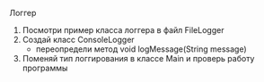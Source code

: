 Логгер

1. Посмотри пример класса логгера в файл FileLogger
2. Создай класс ConsoleLogger
   - переопредели метод void logMessage(String message)
3. Поменяй тип логгирования в классе Main и проверь работу программы